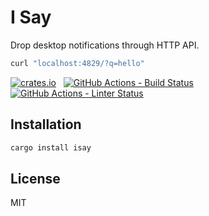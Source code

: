 # I Say

Drop desktop notifications through HTTP API.

``` sh
curl "localhost:4829/?q=hello"
```

[![crates.io](https://badgen.net/crates/v/isay)](https://crates.io/crates/isay) &nbsp;
[![GitHub Actions - Build Status](https://github.com/outloudvi/isay/workflows/Builds/badge.svg)](https://github.com/outloudvi/isay/actions) &nbsp;
[![GitHub Actions - Linter Status](https://github.com/outloudvi/isay/workflows/Linters/badge.svg)](https://github.com/outloudvi/isay/actions) &nbsp;

## Installation

```bash
cargo install isay
```



## License

MIT